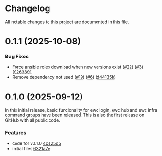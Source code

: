 # Changelog

All notable changes to this project are documented in this file.

# 0.1.1 (2025-10-08)

### Bug Fixes

* Force ansible roles download when new versions exist ([#22](https://github.com/ewcloud/ewccli/pull/22)) ([#3](https://github.com/ewcloud/ewccli/issues/3)) ([9263391](https://github.com/ewcloud/ewccli/commit/92633917a71d3cf5cf6aea23f4fef83e052f3f92))
* Remove dependency not used ([#19](https://github.com/ewcloud/ewccli/pull/19)) ([#6](https://github.com/ewcloud/ewccli/issues/6)) ([d44135b](https://github.com/ewcloud/ewccli/commit/d44135bbaf8864722dc324f201d0ad4f61c5a89d))

# 0.1.0 (2025-09-12)

In this initial release, basic funcionality for ewc login, ewc hub and ewc infra command groups have been released. This is also the first release on GitHub with all public code.

### Features

* code for v0.1.0 [4c425d5](https://github.com/ewcloud/ewccli/commit/4c425d57e0d24a64161c8faddb59643107547625)
* initial files [6321a7e](https://github.com/ewcloud/ewccli/commit/6321a7e8b42e68e0b19042f42382e8ad030f469a) 

